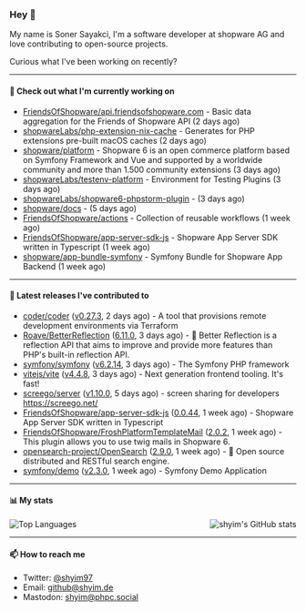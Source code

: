 ### Hey 👋

My name is Soner Sayakci, I'm a software developer at shopware AG and love contributing to open-source projects.

Curious what I've been working on recently?

---

#### 👷 Check out what I'm currently working on

- [FriendsOfShopware/api.friendsofshopware.com](https://github.com/FriendsOfShopware/api.friendsofshopware.com) - Basic data aggregation for the Friends of Shopware API (2 days ago)
- [shopwareLabs/php-extension-nix-cache](https://github.com/shopwareLabs/php-extension-nix-cache) - Generates for PHP extensions pre-built macOS caches (2 days ago)
- [shopware/platform](https://github.com/shopware/platform) - Shopware 6 is an open commerce platform based on Symfony Framework and Vue and supported by a worldwide community and more than 1.500 community extensions (3 days ago)
- [shopwareLabs/testenv-platform](https://github.com/shopwareLabs/testenv-platform) - Environment for Testing Plugins (3 days ago)
- [shopwareLabs/shopware6-phpstorm-plugin](https://github.com/shopwareLabs/shopware6-phpstorm-plugin) -  (3 days ago)
- [shopware/docs](https://github.com/shopware/docs) -  (5 days ago)
- [FriendsOfShopware/actions](https://github.com/FriendsOfShopware/actions) - Collection of reusable workflows (1 week ago)
- [FriendsOfShopware/app-server-sdk-js](https://github.com/FriendsOfShopware/app-server-sdk-js) - Shopware App Server SDK written in Typescript (1 week ago)
- [shopware/app-bundle-symfony](https://github.com/shopware/app-bundle-symfony) - Symfony Bundle for Shopware App Backend (1 week ago)

---

#### 🔭 Latest releases I've contributed to

- [coder/coder](https://github.com/coder/coder) ([v0.27.3](https://github.com/coder/coder/releases/tag/v0.27.3), 2 days ago) - A tool that provisions remote development environments via Terraform
- [Roave/BetterReflection](https://github.com/Roave/BetterReflection) ([6.11.0](https://github.com/Roave/BetterReflection/releases/tag/6.11.0), 3 days ago) - :crystal_ball: Better Reflection is a reflection API that aims to improve and provide more features than PHP&#39;s built-in reflection API.
- [symfony/symfony](https://github.com/symfony/symfony) ([v6.2.14](https://github.com/symfony/symfony/releases/tag/v6.2.14), 3 days ago) - The Symfony PHP framework
- [vitejs/vite](https://github.com/vitejs/vite) ([v4.4.8](https://github.com/vitejs/vite/releases/tag/v4.4.8), 3 days ago) - Next generation frontend tooling. It&#39;s fast!
- [screego/server](https://github.com/screego/server) ([v1.10.0](https://github.com/screego/server/releases/tag/v1.10.0), 5 days ago) - screen sharing for developers https://screego.net/
- [FriendsOfShopware/app-server-sdk-js](https://github.com/FriendsOfShopware/app-server-sdk-js) ([0.0.44](https://github.com/FriendsOfShopware/app-server-sdk-js/releases/tag/0.0.44), 1 week ago) - Shopware App Server SDK written in Typescript
- [FriendsOfShopware/FroshPlatformTemplateMail](https://github.com/FriendsOfShopware/FroshPlatformTemplateMail) ([2.0.2](https://github.com/FriendsOfShopware/FroshPlatformTemplateMail/releases/tag/2.0.2), 1 week ago) - This plugin allows you to use twig mails in Shopware 6.
- [opensearch-project/OpenSearch](https://github.com/opensearch-project/OpenSearch) ([2.9.0](https://github.com/opensearch-project/OpenSearch/releases/tag/2.9.0), 1 week ago) - 🔎 Open source distributed and RESTful search engine.
- [symfony/demo](https://github.com/symfony/demo) ([v2.3.0](https://github.com/symfony/demo/releases/tag/v2.3.0), 1 week ago) - Symfony Demo Application

---

#### 📊 My stats

<img align="right" alt="shyim's GitHub stats" src="https://github-readme-stats.vercel.app/api?username=shyim&count_private=1&show_icons=true&" />

![Top Languages](https://github-readme-stats.vercel.app/api/top-langs/?username=shyim)

---

#### 📫 How to reach me

- Twitter: [@shyim97](https://twitter.com/shyim97)
- Email: [github@shyim.de](mailto://github@shyim.de)
- Mastodon: <a rel="me" href="https://phpc.social/@shyim">shyim@phpc.social</a>
